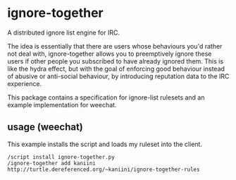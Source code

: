 # ignore-together

A distributed ignore list engine for IRC.

The idea is essentially that there are users whose behaviours you'd rather not deal with,
ignore-together allows you to preemptively ignore these users if other people you subscribed
to have already ignored them.  This is like the hydra effect, but with the goal of enforcing
good behaviour instead of abusive or anti-social behaviour, by introducing reputation data
to the IRC experience.

This package contains a specification for ignore-list rulesets and an example implementation
for weechat.

## usage (weechat)

This example installs the script and loads my ruleset into the client.

    /script install ignore-together.py
    /ignore-together add kaniini http://turtle.dereferenced.org/~kaniini/ignore-together-rules
